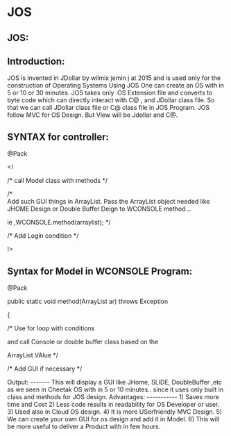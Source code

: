# JOS

JOS:
---

Introduction:
--------------
JOS  is  invented   in  JDollar by  wilmix  jemin  j  at 2015  and  is  used    only   for the    construction   of  Operating  Systems
Using    JOS   One  can create   an  OS   with  in  5  or 10 or  30 minutes. JOS    takes   only  .OS  Extension
file  and  converts  to  byte code  which  can  directly   interact  with  C@ , and  JDollar  class file.
So  that   we  can   call   JDollar class file   or  C@  class file  in  JOS  Program.
JOS  follow   MVC   for   OS  Design.
But   View   will   be  Jdollar  and  C@.


SYNTAX for  controller:
---------------------

<JOS>

@Pack

<! 

/*  call   Model  class  with  methods */

/*  
Add  such   GUI  things  in  ArrayList.
Pass  the  ArrayList   object  needed  like
JHOME Design  or  Double  Buffer Deign  to  WCONSOLE  method...

ie ,WCONSOLE.method(arraylist); */

/* Add   Login  condition  */

!>

</JOS>


Syntax  for  Model  in WCONSOLE Program: 
---------------------------------------

<JOS>

@Pack

<Method>

public  static   void   method(ArrayList  ar)  throws  Exception

{

/*  Use    for   loop  with   conditions

and call  Console  or  double  buffer  class  based  on  the

ArrayList   VAlue  */

/*  Add  GUI  if  necessary  */

<?JOS>


Output:
-------
This   will   display  a   GUI  like  JHome,
SLIDE, DoubleBuffer  ,etc  as   we  seen
in Cheetak  OS  with  in   5  or  10  minutes..
since  it  uses  only  built in  class
and  methods  for  JOS  design.


Advantages:
-----------
1)  Saves more  time  and  Cost
2)  Less  code  results  in   readability  for  OS  Developer or user.
3)  Used   also  in Cloud  OS  design.
4)  It  is  more   USerfriendly  MVC Design.
5)  We  can  create  your  own  GUI   for
os  design  and  add  it  in  Model.
6)  This   will  be   more  useful    to  deliver  a  Product   with  in  few hours.










